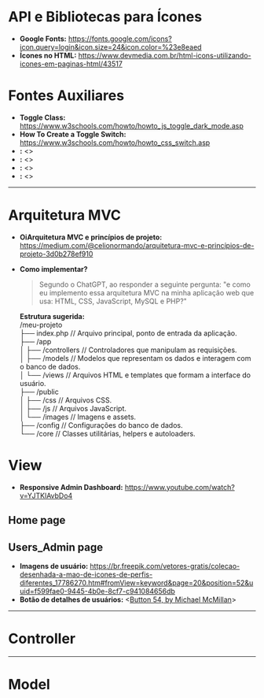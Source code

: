 # API e Bibliotecas para Ícones
- **Google Fonts:** <https://fonts.google.com/icons?icon.query=login&icon.size=24&icon.color=%23e8eaed>
- **Ícones no HTML:** <https://www.devmedia.com.br/html-icons-utilizando-icones-em-paginas-html/43517>

# Fontes Auxiliares
- **Toggle Class:** <https://www.w3schools.com/howto/howto_js_toggle_dark_mode.asp>
- **How To Create a Toggle Switch:** <https://www.w3schools.com/howto/howto_css_switch.asp>
- **:** <>
- **:** <>
- **:** <>
- **:** <>

---
# Arquitetura MVC
- **OiArquitetura MVC e princípios de projeto:** <https://medium.com/@celionormando/arquitetura-mvc-e-princípios-de-projeto-3d0b278ef910>
- **Como implementar?**
    >  Segundo o ChatGPT, ao responder a seguinte pergunta:
    > "e como eu implemento essa arquitetura MVC na minha aplicação web que usa: HTML, CSS, JavaScript, MySQL e PHP?"

    **Estrutura sugerida:** <br> 
    /meu-projeto <br> 
    ├── index.php             // Arquivo principal, ponto de entrada da aplicação. <br> 
    ├── /app <br>
    │   ├── /controllers      // Controladores que manipulam as requisições. <br>
    │   ├── /models           // Modelos que representam os dados e interagem com o banco de dados. <br>
    │   └── /views            // Arquivos HTML e templates que formam a interface do usuário. <br>
    ├── /public <br>
    │   ├── /css              // Arquivos CSS. <br>
    │   ├── /js               // Arquivos JavaScript. <br>
    │   └── /images           // Imagens e assets. <br>
    ├── /config               // Configurações do banco de dados. <br>
    └── /core                 // Classes utilitárias, helpers e autoloaders. <br>

# View
- **Responsive Admin Dashboard:** <https://www.youtube.com/watch?v=YJTKlAvbDo4>

## Home page

## Users_Admin page
- **Imagens de usuário:** <https://br.freepik.com/vetores-gratis/colecao-desenhada-a-mao-de-icones-de-perfis-diferentes_17786270.htm#fromView=keyword&page=20&position=52&uuid=f599fae0-9445-4b0e-8cf7-c941084656db>
- **Botão de detalhes de usuários:** <[Button 54, by Michael McMillan](https://getcssscan.com/css-buttons-examples)>

---
# Controller

---
# Model
